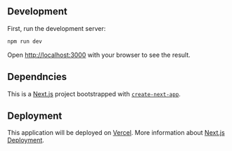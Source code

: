 ## Development

First, run the development server:

```bash
npm run dev
```

Open [http://localhost:3000](http://localhost:3000) with your browser to see the result.

## Dependncies

This is a [Next.js](https://nextjs.org/) project bootstrapped with [`create-next-app`](https://github.com/vercel/next.js/tree/canary/packages/create-next-app).

## Deployment

This application will be deployed on [Vercel](https://vercel.com/new?utm_medium=default-template&filter=next.js&utm_source=create-next-app&utm_campaign=create-next-app-readme).
More information about [Next.js Deployment](https://nextjs.org/docs/deployment).
